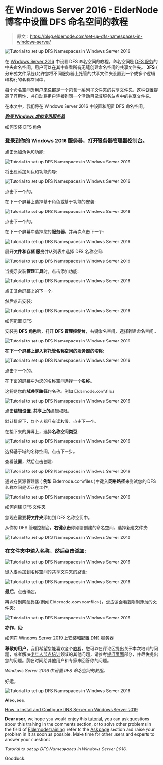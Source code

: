 # 在 Windows Server 2016 - ElderNode 博客中设置 DFS 命名空间的教程

> 原文：<https://blog.eldernode.com/set-up-dfs-namespaces-in-windows-server/>

![Tutorial to set up DFS Namespaces in Windows Server 2016](img/32b939c0f3a7c45a18b4a6f1c72eb88d.png)

在 [Windows Server 2016](http://eldernode.com/tag/windows-server-2016/) 中设置 DFS 命名空间的教程。命名空间是 [DFS 服务](https://en.wikipedia.org/wiki/Distributed_File_System_(Microsoft))的中央命名空间，用户可以在其中查看所有无缝创建命名空间的共享文件夹。 **DFS** ( 分布式文件系统)允许您将不同服务器上托管的共享文件夹设置到一个或多个逻辑结构化的名称空间中。

每个命名空间对用户来说都是一个包含一系列子文件夹的共享文件夹。这种设置提高了可用性，并自动将用户连接到同一个[活动目录](https://eldernode.com/install-active-directory-on-windows-server/)域服务站点中的共享文件夹。

在本文中，我们将在 Windows Server 2016 中设置和配置 DFS 命名空间。

[***购买 Windows 虚拟专用服务器***](https://eldernode.com/windows-vps/)

如何安装 DFS 角色

### **登录**到你的 Windows 2016 服务器，打开服务器管理器控制台。

点击添加角色和功能:

![Tutorial to set up DFS Namespaces in Windows Server 2016](img/5e081d47b495866c49094ad1bf67558e.png)

将出现添加角色和功能向导:

![Tutorial to set up DFS Namespaces in Windows Server 2016](img/d00369471b2f8a72bf9a547706940f80.png)

点击下一个的。

在下一个屏幕上选择基于角色或基于功能的安装:

![Tutorial to set up DFS Namespaces in Windows Server 2016](img/e2c602c645bc2af92ad4e59267aeeec1.png)

点击下一个的。

在下一个屏幕中选择您的**服务器**，并再次点击下一个:

![Tutorial to set up DFS Namespaces in Windows Server 2016](img/e250e684adfd2fcdd4767530b9de437e.png)

展开**文件和存储** **服务**并从列表中选择 DFS 名称空间:

![Tutorial to set up DFS Namespaces in Windows Server 2016](img/542b7bb0c6ad84573ec53fe6f06870be.png)

当提示安装**管理工具**时，点击添加功能:

![Tutorial to set up DFS Namespaces in Windows Server 2016](img/1548c025d7f902fb2d8d6bde076095d8.png)

点击其余屏幕上的下一个。

然后点击安装:

![Tutorial to set up DFS Namespaces in Windows Server 2016](img/cba2ee8d528281368aa03e9e43c470b8.png)

如何配置 DFS

安装完 **DFS 角色**后，打开 **DFS 管理控制台**，右键命名空间，选择新建命名空间..

![Tutorial to set up DFS Namespaces in Windows Server 2016](img/a56e46016b6e475e01837068dd81bca4.png)

**在下一个屏幕上键入将托管名称空间的服务器的名称:**

![Tutorial to set up DFS Namespaces in Windows Server 2016](img/9070243f7cbbbab7fa9f3a85841d41a4.png)

点击下一个的。

在下面的屏幕中为您的名称空间选择一个**名称**。

这将是您的**域共享路径**的名称。例如 Eldernode.com\files

![Tutorial to set up DFS Namespaces in Windows Server 2016](img/b2c25409548bee4095618c08dde3d349.png)

点击**编辑设置..共享上的**编辑权限。

默认情况下，每个人都只有读权限。点击下一个。

在接下来的屏幕上，选择**名称空间类型**:

![Tutorial to set up DFS Namespaces in Windows Server 2016](img/675e472cc353066d0cbf7f022e3b1cf8.png)

选择基于域的名称空间，点击下一步。

查看**设置**，然后点击创建:

![Tutorial to set up DFS Namespaces in Windows Server 2016](img/2371bf036790e6c90cb7a2530e0adf35.png)

通过在资源管理器 ( **例如** Eldernode.com\files )中键入**网络路径**来测试您的 DFS 名称空间是否正在工作。

![Tutorial to set up DFS Namespaces in Windows Server 2016](img/a1e614ad52d17f58efa08f42c5082631.png)

如何创建 DFS 文件夹

您现在需要**将文件夹**添加到 DFS 名称空间中。

从你的 DFS 管理控制台，**右键点击**你刚刚创建的命名空间，选择新建文件夹:

![Tutorial to set up DFS Namespaces in Windows Server 2016](img/85e1f00f6cb7433be704f30f73f1e003.png)

### 在**文件夹**中输入**名称**，然后点击添加:

![Tutorial to set up DFS Namespaces in Windows Server 2016](img/bff8c45da55de2bff5d6db92027c9eab.png)

键入要添加到名称空间的共享文件夹的路径:

![Tutorial to set up DFS Namespaces in Windows Server 2016](img/8212871c678d8c13821ef971f8708f39.png)

**最后**，点击确定。

再次转到网络路径(例如 Eldernode.com.comfiles )，您应该会看到刚刚添加的文件夹:

![Tutorial to set up DFS Namespaces in Windows Server 2016](img/b0a475f3929c60b65a545cad538eb8c1.png)

**亦作，见:**

[如何在 Windows Server 2019 上安装和配置 DNS 服务器](https://eldernode.com/install-and-configure-dns-server-on-windows/)

**尊敬的用户**，我们希望您能喜欢这个[教程](https://eldernode.com/category/tutorial/)，您可以在评论区提出关于本次培训的问题，或者解决[老年人节点培训](https://eldernode.com/blog/)领域的其他问题，请参考[提问页面](https://eldernode.com/ask)部分，并尽快提出您的问题。腾出时间给其他用户和专家来回答你的问题。

*Windows Server 2016 中设置 DFS 命名空间的教程。*

好运。

![Tutorial to set up DFS Namespaces in Windows Server 2016](img/b0a475f3929c60b65a545cad538eb8c1.png)

**Also, see:**

[How to Install and Configure DNS Server on Windows Server 2019](https://eldernode.com/install-and-configure-dns-server-on-windows/)

**Dear user**, we hope you would enjoy this [tutorial](https://eldernode.com/category/tutorial/), you can ask questions about this training in the comments section, or to solve other problems in the field of [Eldernode training](https://eldernode.com/blog/), refer to the [Ask page](https://eldernode.com/ask) section and raise your problem in it as soon as possible. Make time for other users and experts to answer your questions.

*Tutorial to set up DFS Namespaces in Windows Server 2016.*

Goodluck.